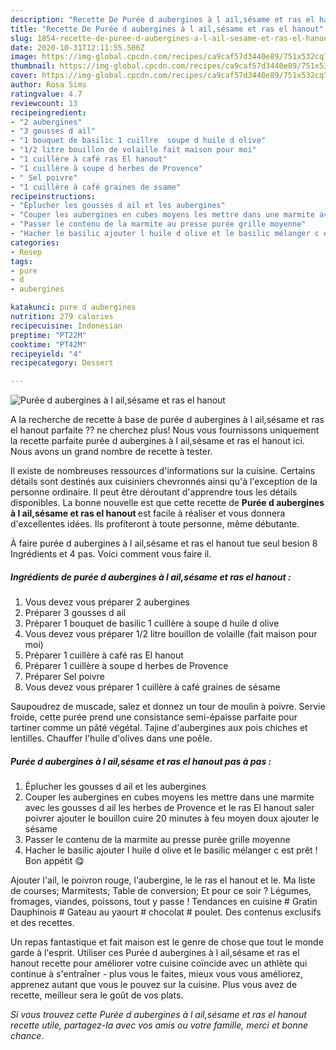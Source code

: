 ```yaml
---
description: "Recette De Purée d aubergines à l ail,sésame et ras el hanout"
title: "Recette De Purée d aubergines à l ail,sésame et ras el hanout"
slug: 1854-recette-de-puree-d-aubergines-a-l-ail-sesame-et-ras-el-hanout
date: 2020-10-31T12:11:55.506Z
image: https://img-global.cpcdn.com/recipes/ca9caf57d3440e89/751x532cq70/puree-d-aubergines-a-l-ailsesame-et-ras-el-hanout-photo-principale-de-la-recette.jpg
thumbnail: https://img-global.cpcdn.com/recipes/ca9caf57d3440e89/751x532cq70/puree-d-aubergines-a-l-ailsesame-et-ras-el-hanout-photo-principale-de-la-recette.jpg
cover: https://img-global.cpcdn.com/recipes/ca9caf57d3440e89/751x532cq70/puree-d-aubergines-a-l-ailsesame-et-ras-el-hanout-photo-principale-de-la-recette.jpg
author: Rosa Sims
ratingvalue: 4.7
reviewcount: 13
recipeingredient:
- "2 aubergines"
- "3 gousses d ail"
- "1 bouquet de basilic 1 cuillre  soupe d huile d olive"
- "1/2 litre bouillon de volaille fait maison pour moi"
- "1 cuillère à café ras El hanout"
- "1 cuillère à soupe d herbes de Provence"
- " Sel poivre"
- "1 cuillère à café graines de ssame"
recipeinstructions:
- "Éplucher les gousses d ail et les aubergines"
- "Couper les aubergines en cubes moyens les mettre dans une marmite avec les gousses d ail les herbes de Provence et le ras El hanout saler poivrer ajouter le bouillon cuire 20 minutes à feu moyen doux ajouter le sésame"
- "Passer le contenu de la marmite au presse purée grille moyenne"
- "Hacher le basilic ajouter l huile d olive et le basilic mélanger c est prêt ! Bon appétit 😋"
categories:
- Resep
tags:
- pure
- d
- aubergines

katakunci: pure d aubergines 
nutrition: 279 calories
recipecuisine: Indonesian
preptime: "PT22M"
cooktime: "PT42M"
recipeyield: "4"
recipecategory: Dessert

---
```



![Purée d aubergines à l ail,sésame et ras el hanout](https://img-global.cpcdn.com/recipes/ca9caf57d3440e89/751x532cq70/puree-d-aubergines-a-l-ailsesame-et-ras-el-hanout-photo-principale-de-la-recette.jpg)

A la recherche de recette à base de purée d aubergines à l ail,sésame et ras el hanout parfaite ?? ne cherchez plus! Nous vous fournissons uniquement la recette parfaite purée d aubergines à l ail,sésame et ras el hanout ici. Nous avons un grand nombre de recette à tester.

Il existe de nombreuses ressources d'informations sur la cuisine. Certains détails sont destinés aux cuisiniers chevronnés ainsi qu'à l'exception de la personne ordinaire. Il peut être déroutant d'apprendre tous les détails disponibles. La bonne nouvelle est que cette recette de <strong> Purée d aubergines à l ail,sésame et ras el hanout </strong> est facile à réaliser et vous donnera d'excellentes idées. Ils profiteront à toute personne, même débutante.

<!--inarticleads1-->

À faire purée d aubergines à l ail,sésame et ras el hanout tue seul besion 8 Ingrédients et 4 pas. Voici comment vous faire il.

##### Ingrédients de purée d aubergines à l ail,sésame et ras el hanout :

1. Vous devez vous préparer 2 aubergines
1. Préparer 3 gousses d ail
1. Préparer 1 bouquet de basilic 1 cuillère à soupe d huile d olive
1. Vous devez vous préparer 1/2 litre bouillon de volaille (fait maison pour moi)
1. Préparer 1 cuillère à café ras El hanout
1. Préparer 1 cuillère à soupe d herbes de Provence
1. Préparer  Sel poivre
1. Vous devez vous préparer 1 cuillère à café graines de sésame


Saupoudrez de muscade, salez et donnez un tour de moulin à poivre. Servie froide, cette purée prend une consistance semi-épaisse parfaite pour tartiner comme un pâté végétal. Tajine d&#39;aubergines aux pois chiches et lentilles. Chauffer l&#39;huile d&#39;olives dans une poêle. 

<!--inarticleads2-->

##### Purée d aubergines à l ail,sésame et ras el hanout pas à pas :

1. Éplucher les gousses d ail et les aubergines
1. Couper les aubergines en cubes moyens les mettre dans une marmite avec les gousses d ail les herbes de Provence et le ras El hanout saler poivrer ajouter le bouillon cuire 20 minutes à feu moyen doux ajouter le sésame
1. Passer le contenu de la marmite au presse purée grille moyenne
1. Hacher le basilic ajouter l huile d olive et le basilic mélanger c est prêt ! Bon appétit 😋


Ajouter l&#39;ail, le poivron rouge, l&#39;aubergine, le le ras el hanout et le. Ma liste de courses; Marmitests; Table de conversion; Et pour ce soir ? Légumes, fromages, viandes, poissons, tout y passe ! Tendances en cuisine # Gratin Dauphinois # Gateau au yaourt # chocolat # poulet. Des contenus exclusifs et des recettes. 

<!--inarticleads1-->

<p>
Un repas fantastique et fait maison est le genre de chose que tout le monde garde à l'esprit. Utiliser ces Purée d aubergines à l ail,sésame et ras el hanout recette pour améliorer votre cuisine coïncide avec un athlète qui continue à s'entraîner - plus vous le faites, mieux vous vous améliorez, apprenez autant que vous le pouvez sur la cuisine. Plus vous avez de recette, meilleur sera le goût de vos plats.
</p>

<p>
<i>Si vous trouvez cette Purée d aubergines à l ail,sésame et ras el hanout recette utile, partagez-la avec vos amis ou votre famille, merci et bonne chance.</i>
</p>

